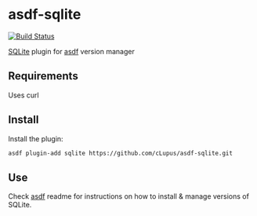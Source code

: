 # asdf-sqlite

[![Build Status](https://travis-ci.org/cLupus/asdf-sqlite.svg?branch=master)](https://travis-ci.org/cLupus/asdf-sqlite)

[SQLite](https://www.sqlite.org) plugin for [asdf](https://github.com/asdf-vm/asdf) version manager


## Requirements

Uses curl

## Install

Install the plugin:

```bash
asdf plugin-add sqlite https://github.com/cLupus/asdf-sqlite.git
```

## Use

Check [asdf](https://github.com/asdf-vm/asdf) readme for instructions on how to install & manage versions of SQLite.
